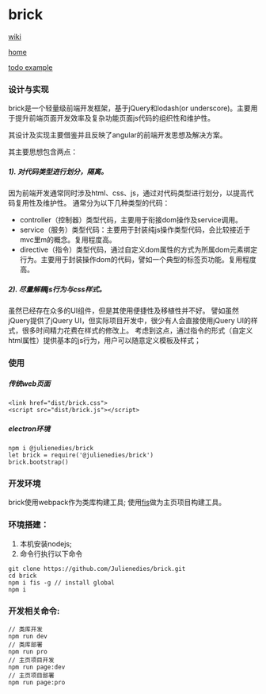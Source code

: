 brick
=====
[wiki](https://github.com/julienedies/brick/wiki)

[home](https://julienedies.github.io/brick/public/index/index.html)

[todo example](https://julienedies.github.io/brick/public/example/todo/index.html)

### 设计与实现

brick是一个轻量级前端开发框架，基于jQuery和lodash(or underscore)。主要用于提升前端页面开发效率及复杂功能页面js代码的组织性和维护性。

其设计及实现主要借鉴并且反映了angular的前端开发思想及解决方案。

其主要思想包含两点：

##### 1). 对代码类型进行划分，隔离。
 
因为前端开发通常同时涉及html、css、js，通过对代码类型进行划分，以提高代码复用性及维护性。
通常分为以下几种类型的代码：
*    controller（控制器）类型代码，主要用于衔接dom操作及service调用。
*    service（服务）类型代码：主要用于封装纯js操作类型代码，会比较接近于mvc里m的概念。复用程度高。
*    directive（指令）类型代码，通过自定义dom属性的方式为所属dom元素绑定行为。主要用于封装操作dom的代码，譬如一个典型的标签页功能。复用程度高。

##### 2). 尽量解耦js行为与css样式。
 
虽然已经存在众多的UI组件，但是其使用便捷性及移植性并不好。
譬如虽然jQuery提供了jQuery UI，但实际项目开发中，很少有人会直接使用jQuery UI的样式，很多时间精力花费在样式的修改上。
考虑到这点，通过指令的形式（自定义html属性）提供基本的js行为，用户可以随意定义模板及样式；

### 使用
##### 传统web页面
```
<link href="dist/brick.css">
<script src="dist/brick.js"></script>
```
##### electron环境
```
npm i @julienedies/brick
let brick = require('@julienedies/brick')
brick.bootstrap()
```
### 开发环境

brick使用webpack作为类库构建工具; 使用[fis](https://github.com/fex-team/fis)做为主页项目构建工具。

### 环境搭建：
1.  本机安装nodejs;
2.  命令行执行以下命令
```
git clone https://github.com/Julienedies/brick.git
cd brick
npm i fis -g // install global
npm i 
```
### 开发相关命令:
```
// 类库开发
npm run dev
// 类库部署
npm run pro
// 主页项目开发
npm run page:dev
// 主页项目部署
npm run page:pro
```

